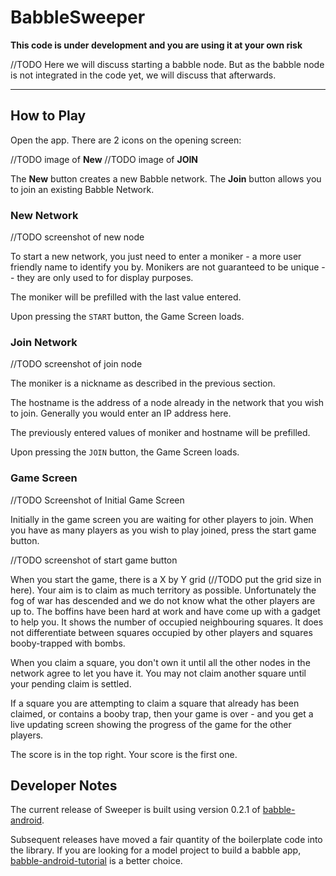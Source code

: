 # BabbleSweeper

**This code is under development and you are using it at your own risk**




//TODO Here we will discuss starting a babble node. But as the babble node is not integrated in the
code yet, we will discuss that afterwards.



----

## How to Play

Open the app. There are 2 icons on the opening screen: 

//TODO image of **New**   //TODO image of **JOIN**

The **New** button creates a new Babble network. The **Join** button allows you to join an existing Babble Network.

### New Network

//TODO screenshot of new node

To start a new network, you just need to enter a moniker - a more user friendly name to identify you by. Monikers are not guaranteed to be unique -- they are only used to for display purposes.

The moniker will be prefilled with the last value entered.

Upon pressing the ``START`` button, the Game Screen loads.

### Join Network

//TODO screenshot of join node

The moniker is a nickname as described in the previous section. 

The hostname is the address of a node already in the network that you wish to join. Generally you would enter an IP address here. 

The previously entered values of moniker and hostname will be prefilled.

Upon pressing the ``JOIN`` button, the Game Screen loads.

### Game Screen

//TODO Screenshot of Initial Game Screen

Initially in the game screen you are waiting for other players to join. When you have as many players as you wish to play joined, press the start game button. 

//TODO screenshot of start game button

When you start the game, there is a X by Y grid (//TODO put the grid size in here). Your aim is to
claim as much territory as possible. Unfortunately the fog of war has descended and we do not know
what the other players are up to. The boffins have been hard at work and have come up with a gadget
to help you. It shows the number of occupied neighbouring squares. It does not differentiate between squares occupied by other players and squares booby-trapped with bombs. 

When you claim a square, you don't own it until all the other nodes in the network agree to let you have it. You may not claim another square until your pending claim is settled. 

If a square you are attempting to claim a square that already has been claimed, or contains a booby trap, then your game is over - and you get a live updating screen showing the progress of the game for the other players. 

The score is in the top right. Your score is the first one. 


## Developer Notes

The current release of Sweeper is built using version 0.2.1 of [babble-android](https://github.com/mosaicnetworks/babble-android). 

Subsequent releases have moved a fair quantity of the boilerplate code into the library. If you are looking for a model project to build a babble app, [babble-android-tutorial](https://github.com/mosaicnetworks/babble-android-tutorial) is a better choice. 

